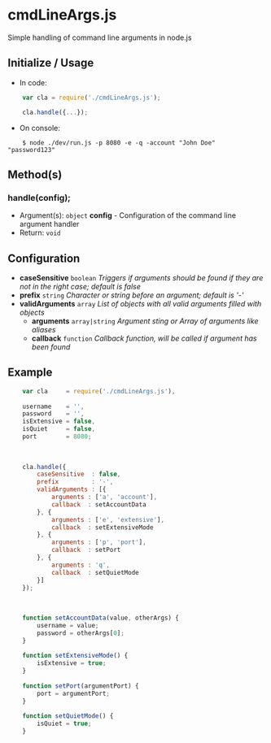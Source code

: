 # cmdLineArgs.js

Simple handling of command line arguments in node.js


## Initialize / Usage

- In code:
```javascript
    var cla = require('./cmdLineArgs.js');

    cla.handle({...});
```

- On console:
```
    $ node ./dev/run.js -p 8080 -e -q -account "John Doe" "password123"
```

## Method(s)

### handle(config);

- Argument(s): `object` **config** - Configuration of the command line argument handler
- Return: `void`


## Configuration

- **caseSensitive** `boolean` _Triggers if arguments should be found if they are not in the right case; default is false_
- **prefix** `string` _Character or string before an argument; default is '-'_
- **validArguments** `array` _List of objects with all valid arguments filled with objects_
  - **arguments** `array|string` _Argument sting or Array of arguments like aliases_
  - **callback** `function` _Callback function, will be called if argument has been found_


## Example

```javascript
    var cla     = require('./cmdLineArgs.js'),
    
    username    = '',
    password    = '',
    isExtensive = false,
    isQuiet     = false,
    port        = 8080;
    
    
    
    cla.handle({
        caseSensitive  : false,
        prefix         : '-',
        validArguments : [{
            arguments : ['a', 'account'],
            callback  : setAccountData
        }, {
            arguments : ['e', 'extensive'],
            callback  : setExtensiveMode
        }, {
            arguments : ['p', 'port'],
            callback  : setPort
        }, {
            arguments : 'q',
            callback  : setQuietMode
        }]
    });
    
    
    
    function setAccountData(value, otherArgs) {
        username = value;
        password = otherArgs[0];
    }
    
    function setExtensiveMode() {
        isExtensive = true;
    }
    
    function setPort(argumentPort) {
        port = argumentPort;
    }
    
    function setQuietMode() {
        isQuiet = true;
    }
```
